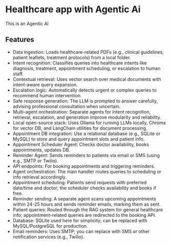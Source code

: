 # Healthcare app with Agentic Ai

This is an Agentic AI

## Features

- Data ingestion: Loads healthcare-related PDFs (e.g., clinical guidelines, patient leaflets, treatment protocols) from a local folder.
- Intent recognition: Classifies queries into healthcare intents like diagnosis, treatment, appointment scheduling, or escalation to human staff.
- Contextual retrieval: Uses vector search over medical documents with intent-aware query expansion.
- Escalation logic: Automatically detects urgent or complex queries to recommend human intervention.
- Safe response generation: The LLM is prompted to answer carefully, advising professional consultation when uncertain.
- Multi-agent orchestration: Separate agents for intent recognition, retrieval, escalation, and generation improve modularity and reliability.
- Local open-source stack: Uses Ollama for running LLMs locally, Chroma for vector DB, and LangChain utilities for document processing.
- Appointment DB integration: Use a relational database (e.g., SQLite or MySQL) to store and query appointment slots and patient info.
- Appointment Scheduler Agent: Checks doctor availability, books appointments, updates DB.
- Reminder Agent: Sends reminders to patients via email or SMS (using e.g., SMTP or Twilio).
- API endpoints: For booking appointments and triggering reminders.
- Agent orchestration: The main handler routes queries to scheduling or info retrieval accordingly.
- Appointment scheduling: Patients send requests with preferred date/time and doctor; the scheduler checks availability and books if free.
- Reminder sending: A separate agent scans upcoming appointments within 24-25 hours and sends reminder emails, marking them as sent.
- Patient queries: Routed through the RAG system for general healthcare info; appointment-related queries are redirected to the booking API.
- Database: SQLite used here for simplicity; can be replaced with MySQL/PostgreSQL for production.
- Email reminders: Uses SMTP; you can replace with SMS or other notification services (e.g., Twilio).
